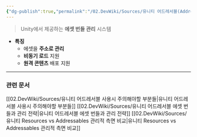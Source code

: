 ```yaml
---
{"dg-publish":true,"permalink":"/02.DevWiki/Sources/유니티 어드레서블(Addressable)/","noteIcon":"","created":"2024-12-21T17:25:10.000+09:00","updated":"2025-07-19T22:58:36.000+09:00"}
---
```


> Unity에서 제공하는 **에셋 번들 관리** 시스템

* **특징**
	* 에셋을 **주소로 관리**
	* **비동기 로드** 지원
	* **원격 콘텐츠** 배포 지원
---
### 관련 문서
[[02.DevWiki/Sources/유니티 어드레서블 사용시 주의해야할 부분들\|유니티 어드레서블 사용시 주의해야할 부분들]]
[[02.DevWiki/Sources/유니티 어드레서블 에셋 번들과 관리 전략\|유니티 어드레서블 에셋 번들과 관리 전략]]
[[02.DevWiki/Sources/유니티 Resources vs Addressables 관리적 측면 비교\|유니티 Resources vs Addressables 관리적 측면 비교]]